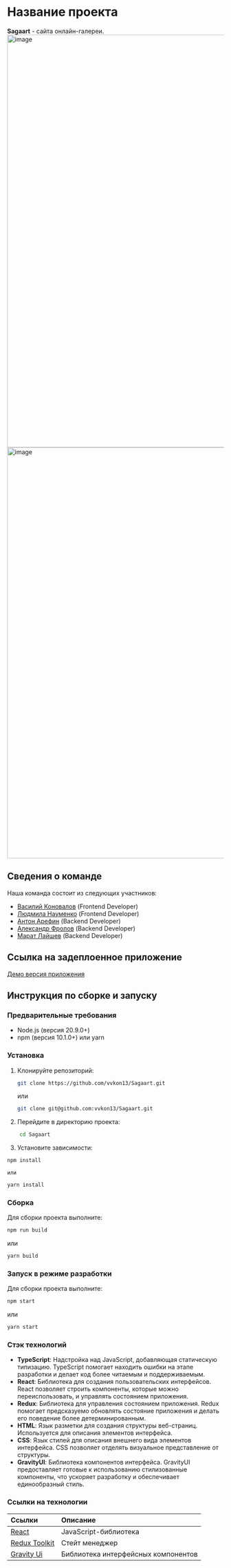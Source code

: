 # Название проекта
__Sagaart__ - сайта онлайн-галереи.
<img width="958" alt="image" src="https://github.com/vvkon13/Sagaart/assets/117926370/ff1c2a4c-5440-4a97-be03-1f794cc9bc42">
<img width="954" alt="image" src="https://github.com/vvkon13/Sagaart/assets/117926370/b2750ee9-6d86-4ef2-8ceb-64bc1843bd73">



## Сведения о команде
Наша команда состоит из следующих участников:
- [Василий Коновалов](https://github.com/vvkon13) (Frontend Developer)
- [Людмила Науменко](https://github.com/lucy2n) (Frontend Developer)
- [Антон Арефин](https://github.com/R4zeel) (Backend Developer)
- [Александр Фролов](https://github.com/FrolovAlex22) (Backend Developer)
- [Марат Лайшев](https://github.com/MaratLaischev) (Backend Developer)

## Ссылка на задеплоенное приложение
[Демо версия приложения](https://sagaart.bounceme.net/)

## Инструкция по сборке и запуску

### Предварительные требования
- Node.js (версия 20.9.0+)
- npm (версия 10.1.0+) или yarn

### Установка
1. Клонируйте репозиторий:
    ```bash
    git clone https://github.com/vvkon13/Sagaart.git
    ```
     или
    ```bash
    git clone git@github.com:vvkon13/Sagaart.git
    ```
2. Перейдите в директорию проекта:
```bash
    cd Sagaart
```
3. Установите зависимости:
```bash
npm install
```
    или
```bash
yarn install
```

### Сборка
Для сборки проекта выполните:
```bash
npm run build
```
или 
```bash
yarn build
```

### Запуск в режиме разработки
Для сборки проекта выполните:
```bash
npm start
```
или 
```bash
yarn start
```

### Стэк технологий
- __TypeScript__: Надстройка над JavaScript, добавляющая статическую типизацию. TypeScript помогает находить ошибки на этапе разработки и делает код более читаемым и поддерживаемым.
- __React__: Библиотека для создания пользовательских интерфейсов. React позволяет строить компоненты, которые можно переиспользовать, и управлять состоянием приложения.
- __Redux__: Библиотека для управления состоянием приложения. Redux помогает предсказуемо обновлять состояние приложения и делать его поведение более детерминированным.
- __HTML__: Язык разметки для создания структуры веб-страниц. Используется для описания элементов интерфейса.
- __CSS__: Язык стилей для описания внешнего вида элементов интерфейса. CSS позволяет отделять визуальное представление от структуры.
- __GravityUI__: Библиотека компонентов интерфейса. GravityUI предоставляет готовые к использованию стилизованные компоненты, что ускоряет разработку и обеспечивает единообразный стиль.

### Ссылки на технологии

| Ссылки                                                           | Описание                            |
| :----------------------------------------------------------------| :---------------------------------- |
| [React](https://ru.legacy.reactjs.org/)                          | JavaScript-библиотека               |
| [Redux Toolkit](https://redux.js.org/)                           | Стейт менеджер                      |
| [Gravity Ui](https://gravity-ui.com/components/uikit/text-input) | Библиотека интерфейсных компонентов |

